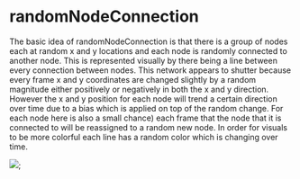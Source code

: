# randomNodeConnection
The basic idea of randomNodeConnection is that there is a group of nodes each at random x and y locations and each node is randomly connected to another node. This is represented visually by there being a line between every connection between nodes. This network appears to shutter because every frame x and y coordinates are changed slightly by a random magnitude either positively or negatively in both the x and y direction. However the x and y position for each node will trend a certain direction over time due to a bias which is applied on top of the random change. For each node here is also a small chance) each frame that the node that it  is connected to will be reassigned to a random new node. In order for visuals to be more colorful each line has a random color which is changing over time. 

![](randomNodeConnectionGif.gif);



